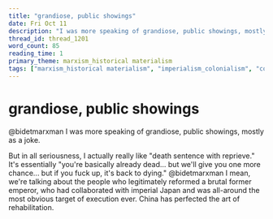 ```yaml
---
title: "grandiose, public showings"
date: Fri Oct 11
description: "I was more speaking of grandiose, public showings, mostly as a joke. But in all seriousness, I actually really like 'death sentence with reprieve.'"
thread_id: thread_1201
word_count: 85
reading_time: 1
primary_theme: marxism_historical materialism
tags: ["marxism_historical materialism", "imperialism_colonialism", "covid_public health politics"]
---
```


# grandiose, public showings

@bidetmarxman I was more speaking of grandiose, public showings, mostly as a joke.

But in all seriousness, I actually really like "death sentence with reprieve." It's essentially "you're basically already dead... but we'll give you one more chance... but if you fuck up, it's back to dying." @bidetmarxman I mean, we're talking about the people who legitimately reformed a brutal former emperor, who had collaborated with imperial Japan and was all-around the most obvious target of execution ever. China has perfected the art of rehabilitation.